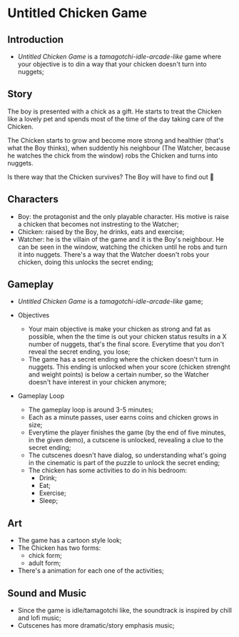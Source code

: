# Untitled Chicken Game

## Introduction
- *Untitled Chicken Game* is a *tamagotchi-idle-arcade-like* game where your objective is to din a way that your chicken doesn't turn into nuggets;

## Story

The boy is presented with a chick as a gift. He starts to treat the Chicken like a lovely pet and spends most of the time of the day taking care of the Chicken.

The Chicken starts to grow and become more strong and healthier (that's what the Boy thinks), when suddently his neighbour (The Watcher, because he watches the chick from the window) robs the Chicken and turns into nuggets. 

Is there way that the Chicken survives? The Boy will have to find out 🤔

## Characters

- Boy: the protagonist and the only playable character. His motive is raise a chicken that becomes not instresting to the Watcher;
- Chicken: raised by the Boy, he drinks, eats and exercise;
- Watcher: he is the villain of the game and it is the Boy's neighbour. He can be seen in the window, watching the chicken until he robs and turn it into nuggets. There's a way that the Watcher doesn't robs your chicken, doing this unlocks the secret ending;

## Gameplay
- *Untitled Chicken Game* is a *tamagotchi-idle-arcade-like* game;
- Objectives
  - Your main objective is make your chicken as strong and fat as possible, when the the time is out your chicken status results in a X number of nuggets, that's the final score. Everytime that you don't reveal the secret ending, you lose;
  - The game has a secret ending where the chicken doesn't turn in nuggets. This ending is unlocked when your score (chicken strenght and weight points) is below a certain number, so the Watcher doesn't have interest in your chicken anymore;

- Gameplay Loop
  - The gameplay loop is around 3-5 minutes;
  - Each as a minute passes, user earns coins and chicken grows in size;
  - Everytime the player finishes the game (by the end of five minutes, in the given demo), a cutscene is unlocked, revealing a clue to the secret ending; 
  - The cutscenes doesn't have dialog, so understanding what's going in the cinematic is part of the puzzle to unlock the secret ending;
  - The chicken has some activities to do in his bedroom:
    - Drink;
    - Eat;
    - Exercise;
    - Sleep;

## Art

- The game has a cartoon style look;
- The Chicken has two forms:
  - chick form;
  - adult form;
- There's a animation for each one of the activities;

## Sound and Music

- Since the game is idle/tamagotchi like, the soundtrack is inspired by chill and lofi music;
- Cutscenes has more dramatic/story emphasis music;
